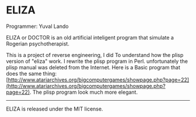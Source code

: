 ELIZA
=========================

Programmer: Yuval Lando

ELIZA or DOCTOR is an old artificial inteligent program
that simulate a Rogerian psychotherapist.

This is a project of reverse engineering, I did
To understand how the plisp version of "eliza" work.
I rewrite the plisp program in Perl.
unfortunately the plisp manual was deleted from the Internet.
Here is a Basic program that does the same thing:
[http://www.atariarchives.org/bigcomputergames/showpage.php?page=22](http://www.atariarchives.org/bigcomputergames/showpage.php?page=22).
The plisp program look much more elegant.

-------
ELIZA is released under the MIT license.
